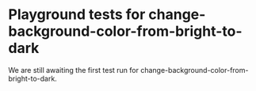 # Playground tests for change-background-color-from-bright-to-dark
We are still awaiting the first test run for change-background-color-from-bright-to-dark.
